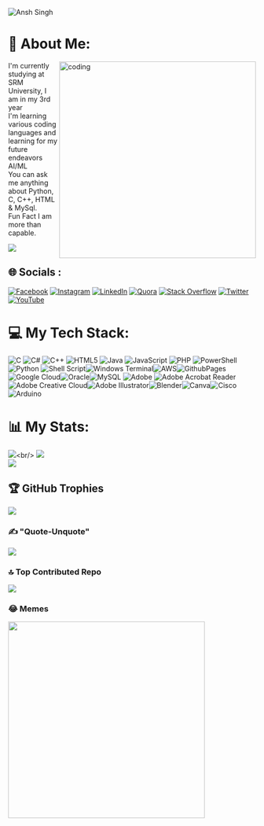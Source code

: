 ![Ansh Singh](https://readme-typing-svg.herokuapp.com/?font=Righteous&amp;size=35&amp;center=true&amp;vCenter=true&amp;width=500&amp;height=70&amp;duration=4000&amp;lines=Hi+There!+👋;+I'm+Ansh+Singh+👨‍💻style="max-width:100%")

# 💫 About Me:
<img align="right" alt="coding" width="400" src="https://cdn.dribbble.com/users/1162077/screenshots/3848914/programmer.gif">

I'm currently studying at SRM University, I am in my 3rd year<br>I'm learning various coding languages and learning for my future endeavors AI/ML<br>You can ask me anything about Python, C, C++, HTML & MySql.<br>Fun Fact I am more than capable.


[![](https://visitcount.itsvg.in/api?id=SeitenTaisei1304&icon=0&color=1)](https://visitcount.itsvg.in)
## 🌐 Socials :
[![Facebook](https://img.shields.io/badge/Facebook-%231877F2.svg?logo=Facebook&logoColor=white)](https://www.facebook.com/profile.php?id=100022693575269) [![Instagram](https://img.shields.io/badge/Instagram-%23E4405F.svg?logo=Instagram&logoColor=white)](https://instagram.com/BeastBoyAnsh_27) [![LinkedIn](https://img.shields.io/badge/LinkedIn-%230077B5.svg?logo=linkedin&logoColor=white)](https://www.linkedin.com/in/ansh-singh-a12845241) [![Quora](https://img.shields.io/badge/Quora-%23B92B27.svg?logo=Quora&logoColor=white)](https://www.quora.com/profile/Seiten-Taisei-4) [![Stack Overflow](https://img.shields.io/badge/-Stackoverflow-FE7A16?logo=stack-overflow&logoColor=white)](https://stackoverflow.com/users/19108820) [![Twitter](https://img.shields.io/badge/Twitter-%231DA1F2.svg?logo=Twitter&logoColor=white)](https://twitter.com/AnshBeast) [![YouTube](https://img.shields.io/badge/YouTube-%23FF0000.svg?logo=YouTube&logoColor=white)](https://youtube.com/@@anshsingh66882) 

# 💻 My Tech Stack:
![C](https://img.shields.io/badge/c-%2300599C.svg?style=flat&logo=c&logoColor=white) ![C#](https://img.shields.io/badge/c%23-%23239120.svg?style=flat&logo=csharp&logoColor=white) ![C++](https://img.shields.io/badge/c++-%2300599C.svg?style=flat&logo=c%2B%2B&logoColor=white) ![HTML5](https://img.shields.io/badge/html5-%23E34F26.svg?style=flat&logo=html5&logoColor=white) ![Java](https://img.shields.io/badge/java-%23ED8B00.svg?style=flat&logo=openjdk&logoColor=white) ![JavaScript](https://img.shields.io/badge/javascript-%23323330.svg?style=flat&logo=javascript&logoColor=%23F7DF1E) ![PHP](https://img.shields.io/badge/php-%23777BB4.svg?style=flat&logo=php&logoColor=white) ![PowerShell](https://img.shields.io/badge/PowerShell-%235391FE.svg?style=flat&logo=powershell&logoColor=white) ![Python](https://img.shields.io/badge/python-3670A0?style=flat&logo=python&logoColor=ffdd54) ![Shell Script](https://img.shields.io/badge/shell_script-%23121011.svg?style=flat&logo=gnu-bash&logoColor=white)![Windows Terminal](https://img.shields.io/badge/Windows%20Terminal-%234D4D4D.svg?style=flat&logo=windows-terminal&logoColor=white)![AWS](https://img.shields.io/badge/AWS-%23FF9900.svg?style=flat&logo=amazon-aws&logoColor=white)![GithubPages](https://img.shields.io/badge/github%20pages-121013?style=flat&logo=github&logoColor=white) ![Google Cloud](https://img.shields.io/badge/GoogleCloud-%234285F4.svg?style=flat&logo=google-cloud&logoColor=white)![Oracle](https://img.shields.io/badge/Oracle-F80000?style=flat&logo=oracle&logoColor=white)![MySQL](https://img.shields.io/badge/mysql-%2300000f.svg?style=flat&logo=mysql&logoColor=white) ![Adobe](https://img.shields.io/badge/adobe-%23FF0000.svg?style=flat&logo=adobe&logoColor=white) ![Adobe Acrobat Reader](https://img.shields.io/badge/Adobe%20Acrobat%20Reader-EC1C24.svg?style=flat&logo=Adobe%20Acrobat%20Reader&logoColor=white)![Adobe Creative Cloud](https://img.shields.io/badge/Adobe%20Creative%20Cloud-DA1F26.svg?style=flat&logo=Adobe%20Creative%20Cloud&logoColor=white)![Adobe Illustrator](https://img.shields.io/badge/adobe%20illustrator-%23FF9A00.svg?style=flat&logo=adobe%20illustrator&logoColor=white)![Blender](https://img.shields.io/badge/blender-%23F5792A.svg?style=flat&logo=blender&logoColor=white)![Canva](https://img.shields.io/badge/Canva-%2300C4CC.svg?style=flat&logo=Canva&logoColor=white)![Cisco](https://img.shields.io/badge/cisco-%23049fd9.svg?style=flat&logo=cisco&logoColor=black) ![Arduino](https://img.shields.io/badge/-Arduino-00979D?style=flat&logo=Arduino&logoColor=white)
# 📊 My Stats:
![](https://github-readme-stats.vercel.app/api?username=SeitenTaisei1304&theme=dark&amp;show_icons=true%22%20style=%22max-width:%20100%;)<br/>
![](https://github-readme-streak-stats.herokuapp.com/?user=SeitenTaisei1304&theme=dark&hide_border=false)<br/>
![](https://github-readme-stats.vercel.app/api/top-langs/?username=SeitenTaisei1304&theme=dark&hide_border=false&include_all_commits=true&count_private=true&layout=compact)

## 🏆 GitHub Trophies
![](https://github-profile-trophy.vercel.app/?username=SeitenTaisei1304&theme=matrix&no-frame=false&no-bg=true&margin-w=4)

### ✍️  "Quote-Unquote"
![](https://quotes-github-readme.vercel.app/api?type=vetical&theme=radical)

### 🔝 Top Contributed Repo
![](https://github-contributor-stats.vercel.app/api?username=SeitenTaisei1304&limit=5&theme=dark&combine_all_yearly_contributions=true)

### 😂 Memes
<img src='https://codermemes.vercel.app/' style="height: 400px;"/>
